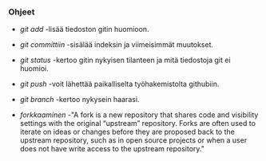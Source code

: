 ### Ohjeet

- _git add_ -lisää tiedoston gitin huomioon.

- _git committiin_ -sisälää indeksin ja viimeisimmät muutokset.

- _git status_ -kertoo gitin nykyisen tilanteen ja mitä tiedostoja git ei huomioi.

- _git push_ -voit lähettää paikalliselta työhakemistolta githubiin.

- _git branch_ -kertoo nykysein haarasi.

- _forkkaaminen_ 
-"A fork is a new repository that shares code and visibility settings with the original “upstream” repository. Forks are often used to iterate on ideas or changes before they are proposed back to the upstream repository, such as in open source projects or when a user does not have write access to the upstream repository."
